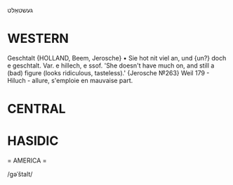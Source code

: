 געשטאַלט

WESTERN
========

Geschtalt {HOLLAND, Beem, Jerosche}
	•	Sie hot nit viel an, und {un?} doch e geschtalt. Var. e hillech, e ssof. 'She doesn't have much on, and still a (bad) figure (looks ridiculous, tasteless).' {Jerosche №263}
Weil 179 - Hiluch - allure, s'emploie en mauvaise part.

CENTRAL
========

HASIDIC
=======
= AMERICA = 

/gəˈštalt/